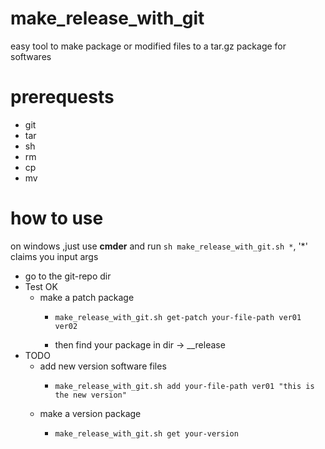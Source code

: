 # make_release_with_git
easy tool to make package or modified files to a tar.gz package for softwares 
# prerequests
 - git
 - tar
 - sh 
 - rm 
 - cp 
 - mv
# how to use
 on windows ,just use **cmder** and run `sh make_release_with_git.sh *`, '*' claims you input args
 - go to the git-repo dir
 - Test OK
   - make a patch package 
     - ```
       make_release_with_git.sh get-patch your-file-path ver01 ver02
       ```
     - then find your package in dir -> __release
 - TODO
   - add new version software files
     - ```
       make_release_with_git.sh add your-file-path ver01 "this is the new version"
       ```
   - make a version package
     - ```
       make_release_with_git.sh get your-version
       ```
  
